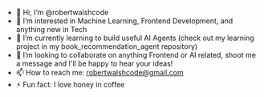 - 👋 Hi, I’m @robertwalshcode
- 👀 I’m interested in Machine Learning, Frontend Development, and anything new in Tech
- 🌱 I’m currently learning to build useful AI Agents (check out my learning project in my book_recommendation_agent repository)
- 💞️ I’m looking to collaborate on anything Frontend or AI related, shoot me a message and I'll be happy to hear your ideas!
- 📫 How to reach me: robertwalshcode@gmail.com
- ⚡ Fun fact: I love honey in coffee

<!---
robertwalshcode/robertwalshcode is a ✨ special ✨ repository because its `README.md` (this file) appears on your GitHub profile.
You can click the Preview link to take a look at your changes.
--->
